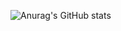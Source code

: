 ![Anurag's GitHub stats](https://github-readme-stats.vercel.app/api?username=KimYeonHun&show_icons=true)
